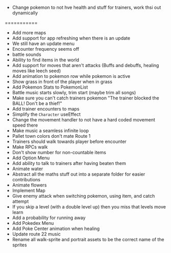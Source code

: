 - Change pokemon to not hve health and stuff for trainers, work thsi out dynamically

===========

- Add more maps
- Add support for app refreshing when there is an update
- We still have an update menu
- Encounter frequency seems off
- battle sounds
- Ability to find items in the world
- Add support for moves that aren't attacks (Buffs and debuffs, healing moves like leech seed)
- Add animation to pokemon row while pokemon is active
- Show grass in front of the player when in grass
- Add Pokemon Stats to PokemonList
- Battle music starts slowly, trim start (maybe trim all songs)
- Make sure you can't catch trainers pokemon "The trainer blocked the BALL! Don't be a thief!"
- Add trainer encounters to maps
- Simplify the `Character` useEffect
- Change the movement handler to not have a hard coded movement speed there
- Make music a seamless infinite loop
- Pallet town colors don't mate Route 1
- Trainers should walk towards player before encounter
- Make RPCs walk
- Don't show number for non-countable items
- Add Option Menu
- Add ability to talk to trainers after having beaten them
- Animate water
- Abstract all the maths stuff out into a separate folder for easier contributions
- Animate flowers
- Implement Map
- Give enemy attack when switching pokemon, using item, and catch attempt
- If you skip a level (with a double level up) then you miss that levels move learn
- Add a probability for running away
- Add Pokedex Menu
- Add Poke Center animation when healing
- Update route 22 music
- Rename all walk-sprite and portrait assets to be the correct name of the sprites
